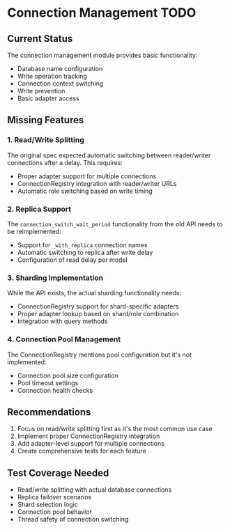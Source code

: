 # Connection Management TODO

## Current Status

The connection management module provides basic functionality:
- Database name configuration
- Write operation tracking
- Connection context switching
- Write prevention
- Basic adapter access

## Missing Features

### 1. Read/Write Splitting
The original spec expected automatic switching between reader/writer connections after a delay. This requires:
- Proper adapter support for multiple connections
- ConnectionRegistry integration with reader/writer URLs
- Automatic role switching based on write timing

### 2. Replica Support
The `connection_switch_wait_period` functionality from the old API needs to be reimplemented:
- Support for `_with_replica` connection names
- Automatic switching to replica after write delay
- Configuration of read delay per model

### 3. Sharding Implementation
While the API exists, the actual sharding functionality needs:
- ConnectionRegistry support for shard-specific adapters
- Proper adapter lookup based on shard/role combination
- Integration with query methods

### 4. Connection Pool Management
The ConnectionRegistry mentions pool configuration but it's not implemented:
- Connection pool size configuration
- Pool timeout settings
- Connection health checks

## Recommendations

1. Focus on read/write splitting first as it's the most common use case
2. Implement proper ConnectionRegistry integration
3. Add adapter-level support for multiple connections
4. Create comprehensive tests for each feature

## Test Coverage Needed

- Read/write splitting with actual database connections
- Replica failover scenarios
- Shard selection logic
- Connection pool behavior
- Thread safety of connection switching